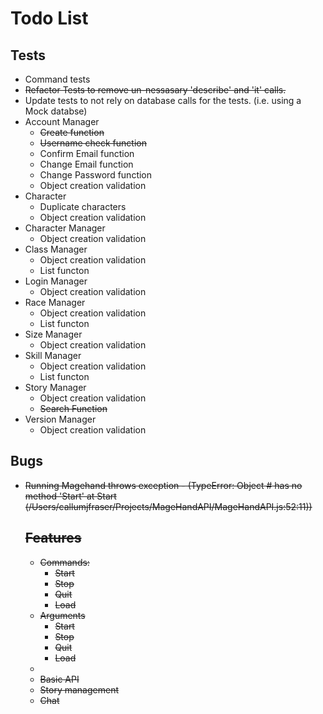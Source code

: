 Todo List
======

Tests
------

* Command tests
* ~~Refactor Tests to remove un-nessasary 'describe' and 'it' calls.~~
* Update tests to not rely on database calls for the tests. (i.e. using a Mock databse)
* Account Manager
	* ~~Create function~~
	* ~~Username check function~~
	* Confirm Email function
	* Change Email function
	* Change Password function
	* Object creation validation
* Character
	* Duplicate characters
	* Object creation validation
* Character Manager
	* Object creation validation
* Class Manager
	* Object creation validation
	* List functon
* Login Manager
	* Object creation validation
* Race Manager
	* Object creation validation
	* List functon
* Size Manager
	* Object creation validation
* Skill Manager
	* Object creation validation
	* List functon
* Story Manager
	* Object creation validation
	* ~~Search Function~~
* Version Manager
	* Object creation validation

Bugs
------

* ~~Running Magehand throws exception - (TypeError: Object #<Object> has no method 'Start' at Start (/Users/callumjfraser/Projects/MageHandAPI/MageHandAPI.js:52:11))~~

Features
------

* Commands:
  * ~~Start~~
  * ~~Stop~~
  * ~~Quit~~
  * Load
* Arguments
  * Start
  * Stop
  * Quit
  * Load
* 
* Basic API
* Story management
* Chat
